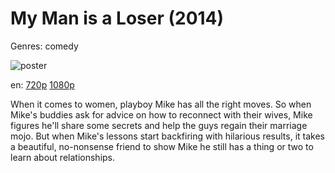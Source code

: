 # My Man is a Loser (2014)

Genres: comedy

![poster](http://image.tmdb.org/t/p/w500/9k1Hp52seJxq9Y8AdFcgqw7dOjd.jpg)

en:
  [720p](magnet:?xt=urn:btih:A2F3E5F417D2993D5CEB8CCA8721362E9ABA54C6&tr=udp://glotorrents.pw:6969/announce&tr=udp://tracker.opentrackr.org:1337/announce&tr=udp://torrent.gresille.org:80/announce&tr=udp://tracker.openbittorrent.com:80&tr=udp://tracker.coppersurfer.tk:6969&tr=udp://tracker.leechers-paradise.org:6969&tr=udp://p4p.arenabg.ch:1337&tr=udp://tracker.internetwarriors.net:1337)
  [1080p](magnet:?xt=urn:btih:2242DA0E2F767DFE8746D9F9E5DFEC637485BBF9&tr=udp://glotorrents.pw:6969/announce&tr=udp://tracker.opentrackr.org:1337/announce&tr=udp://torrent.gresille.org:80/announce&tr=udp://tracker.openbittorrent.com:80&tr=udp://tracker.coppersurfer.tk:6969&tr=udp://tracker.leechers-paradise.org:6969&tr=udp://p4p.arenabg.ch:1337&tr=udp://tracker.internetwarriors.net:1337)
  


When it comes to women, playboy Mike has all the right moves. So when Mike's buddies  ask for advice on how to reconnect with their wives, Mike figures he'll share some secrets and help the guys regain their marriage mojo. But when Mike's lessons start backfiring with hilarious results, it takes a beautiful, no-nonsense friend to show Mike he still has a thing or two to learn about relationships.